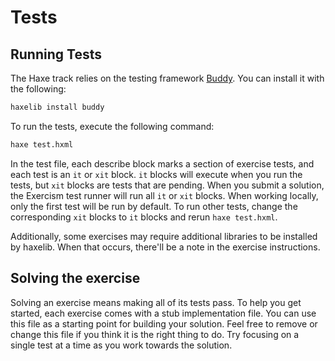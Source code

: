 # Tests

## Running Tests
The Haxe track relies on the testing framework [Buddy](https://github.com/ciscoheat/buddy).  You can install it with the following:

```bash
haxelib install buddy
```

To run the tests, execute the following command:

```bash
haxe test.hxml
```

In the test file, each describe block marks a section of exercise tests, and each test is an `it` or `xit` block. `it` blocks will execute when you run the tests, but `xit` blocks are tests that are pending. When you submit a solution, the Exercism test runner will run all `it` or `xit` blocks. When working locally, only the first test will be run by default. To run other tests, change the corresponding `xit` blocks to `it` blocks and rerun `haxe test.hxml`.


Additionally, some exercises may require additional libraries to be installed by haxelib. When that occurs, there'll be a note in the exercise instructions.

## Solving the exercise

Solving an exercise means making all of its tests pass. To help you get started, each exercise comes with a stub implementation file. You can use this file as a starting point for building your solution. Feel free to remove or change this file if you think it is the right thing to do.  Try focusing on a single test at a time as you work towards the solution.  

